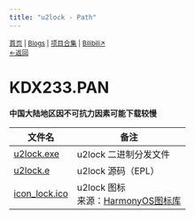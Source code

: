 ```yaml
---
title: "u2lock - Path"
---
```

<small><a href="/">首页</a> | <a href="/blogs">Blogs</a> | <a href="/Project">项目合集</a> | <a href="https://space.bilibili.com/1987247870">Bilibili↗</a><br><a href="./index">←返回</a> </small><br>

# KDX233.PAN
**中国大陆地区因不可抗力因素可能下载较慢**

| 文件名 | 备注 |
|-|-|
| [u2lock.exe](https://rs.kdxiaoyi.top/res/projects/u2lock/u2lock.exe)|u2lock 二进制分发文件|
| [u2lock.e](https://rs.kdxiaoyi.top/res/projects/u2lock/u2lock.e)|u2lock 源码（EPL）|
| [icon_lock.ico](https://rs.kdxiaoyi.top/res/projects/u2lock/icon_lock.ico)|u2lock 图标<br>来源：[HarmonyOS图标库](https://developer.harmonyos.com/cn/design/harmonyos-icon/)|

